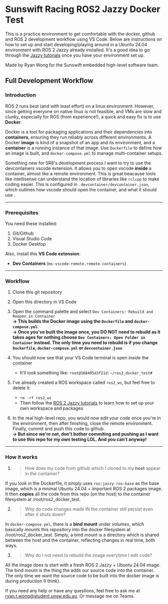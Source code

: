# Sunswift Racing ROS2 Jazzy Docker Test
This is a practice environment to get comfortable with the docker, github and ROS 2 development workflow using VS Code. Below are instructions on how to set up and start developing/playing around in a Ubuntu 24.04 environment with ROS 2 Jazzy already installed. It's a good idea to go through the [Jazzy tutorials](https://docs.ros.org/en/jazzy/Tutorials.html) once you have your environment set up.  

Made by Ryan Wong for the Sunswift embedded high-level software team.

## Full Development Workflow 
### Introduction

ROS 2 runs best (and with least effort) on a linux environment. However, since getting everyone on native linux is not feasible, and VMs are slow and clunky, especially for ROS (from experience!), a quick and easy fix is to use **Docker**.


Docker is a tool for packaging applications and their dependencies into **containers**, ensuring they run reliably across different environments. A Docker **image** is kind of a snapshot of an app and its environment, and a **container** is a running instance of that image. Use `Dockerfile` to define how an image is built, and `docker-compose.yml` to manage multi-container setups.

Something new for SR8's development process I want to try to use the devcontainers vscode extension. It allows you to open vscode **inside** a container, almost like a remote environment. This is great beacause tools like intellisense can understand the location of libraries like `rclcpp` to make coding easier. This is configured in `.devcontainer/devcontainer.json`, which outlines how vscode should open the container, and what it should use .

---------------------------
### Prerequisites

You need these installed:
1. Git/Github
2. Visual Studio Code
3. Docker Desktop

Also, install this **VS Code extension**:
- **Dev Containers** (`ms-vscode-remote.remote-containers`)  

---------------------------
### Workflow

1. Clone this git repository  
2. Open this directory in VS Code  
3. Open the command palette and select `Dev Containers: Rebuild and Reopen in Container`  
   **→ This builds the Docker image using the `Dockerfile` and `docker-compose.yml`.**  
    **→ Once you've built the image once, you DO NOT need to rebuild as it takes ages for nothing choose `Dev Containers: Open Folder in Container` instead. The only time you need to rebuild is if you change `Dockerfile`, `docker-compose.yml` or `devcontainer.json`**  

4. You should now see that your VS Code terminal is open *inside* the container  
   - It’ll look something like: `root@168495d3f21d:~/ros2_docker_test#`  
5. I've already created a ROS workspace called `ros2_ws`, but feel free to delete it:  
   - `rm -rf ros2_ws`  
   - Then follow the [ROS 2 Jazzy tutorials](https://docs.ros.org/en/jazzy/Tutorials.html) to learn how to set up your own workspace and packages
6. In the real high-level repo, you would now edit your code once you're in the environment, then after finishing, close the remote environment. Finally, commit and push this code to github.  
   **→ But since we're not, don't bother commiting and pushing as I want to use this repo for my own testing LOL. And you can't anyway!**  


---------------------------
### How it works
1. > How does my code from github which I cloned to my **host** appear in the container?  

If you look in the Dockerfile, it simply uses `ros:jazzy-ros-base` as the base image, which is a mnimal Ubuntu 24.04 + important ROS 2 packages image. It then **copies** all the code from this repo (on the host) to the container filesystem at /root/ros2_docker_test.  

2. > Why do code changes made IN the container still persist even after it shuts down?  

In `docker-compose.yml`, there is a **bind mount** under *volumes*, which basically *mounts* this repository into the docker filesystem at /root/ros2_docker_test. Simply, a bind mount is a directory which is shared between the host and the container, reflecting changes in real time, both ways.

3. > Why do I not need to rebuild the image everytime I edit code?  

All the image does is start with a fresh ROS 2 Jazzy + Ubuntu 24.04 image. The bind mount is the thing the adds our source code into the container. The only time we want the source code to be built into the docker image is during production (I think).


If you need any help or have any questions, feel free to ask me at ryan.t.wong@student.unsw.edu.au. Or message me on Teams.